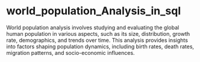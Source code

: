 # world_population_Analysis_in_sql
  World population analysis involves studying and evaluating the global human population in various aspects, such as its size, distribution, growth rate, demographics, and trends over time. This analysis provides insights into factors shaping population dynamics, including birth rates, death rates, migration patterns, and socio-economic influences.
